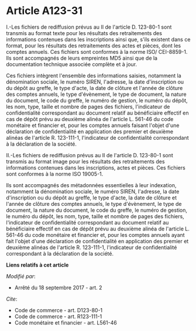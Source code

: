# Article A123-31

I.-Les fichiers de rediffusion prévus au II de l'article D. 123-80-1 sont transmis au format texte pour les résultats des
retraitements des informations contenues dans les inscriptions ainsi que, s'ils existent dans ce format, pour les résultats
des retraitements des actes et pièces, dont les comptes annuels. Ces fichiers sont conformes à la norme ISO/ CEI-8859-1. Ils
sont accompagnés de leurs empreintes MD5 ainsi que de la documentation technique associée complète et à jour. 

Ces fichiers intègrent l'ensemble des informations saisies, notamment la dénomination sociale, le numéro SIREN, l'adresse, la
date d'inscription ou du dépôt au greffe, le type d'acte, la date de clôture et l'année de clôture des comptes annuels, le
type d'évènement, le type de document, la nature du document, le code du greffe, le numéro de gestion, le numéro du dépôt,
les nom, type, taille et nombre de pages des fichiers, l'indicateur de confidentialité correspondant au document relatif au
bénéficiaire effectif en cas de dépôt prévu au deuxième alinéa de l'article L. 561-46 du code monétaire et financier et, pour
les comptes annuels faisant l'objet d'une déclaration de confidentialité en application des premier et deuxième alinéas de
l'article R. 123-111-1, l'indicateur de confidentialité correspondant à la déclaration de la société. 

II.-Les fichiers de rediffusion prévus au II de l'article D. 123-80-1 sont transmis au format image pour les résultats des
retraitements des informations contenues dans les inscriptions, actes et pièces. Ces fichiers sont conformes à la norme ISO
19005-1. 

Ils sont accompagnés des métadonnées essentielles à leur indexation, notamment la dénomination sociale, le numéro SIREN,
l'adresse, la date d'inscription ou du dépôt au greffe, le type d'acte, la date de clôture et l'année de clôture des comptes
annuels, le type d'évènement, le type de document, la nature du document, le code du greffe, le numéro de gestion, le numéro
du dépôt, les nom, type, taille et nombre de pages des fichiers, l'indicateur de confidentialité correspondant au document
relatif au bénéficiaire effectif en cas de dépôt prévu au deuxième alinéa de l'article L. 561-46 du code monétaire et
financier et, pour les comptes annuels ayant fait l'objet d'une déclaration de confidentialité en application des premier et
deuxième alinéas de l'article R. 123-111-1, l'indicateur de confidentialité correspondant à la déclaration de la société.

**Liens relatifs à cet article**

_Modifié par_:

  - Arrêté du 18 septembre 2017 - art. 2

_Cite_:

  - Code de commerce - art. D123-80-1
  - Code de commerce - art. R123-111-1
  - Code monétaire et financier - art. L561-46
